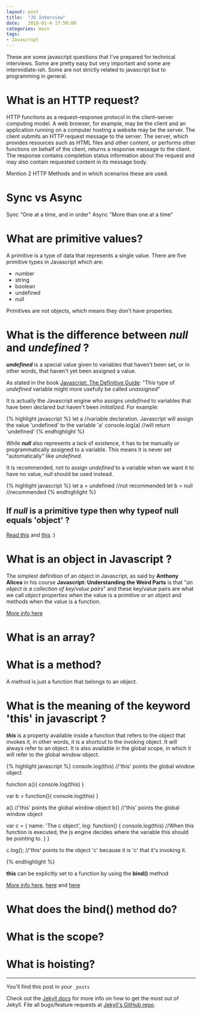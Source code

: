 ```yaml
---
layout: post
title:  "JS Interview"
date:   2018-01-4 17:50:00
categories: main
tags:
- Javascript
---
```


These are some javascript questions that I've prepared for technical interviews. Some are pretty easy but very important and some are intermidiate-ish. Some are not strictly related to javascript but to programming in general.

# What is an HTTP request?

HTTP functions as a request–response protocol in the client–server computing model. A web browser, for example, may be the client and an application running on a computer hosting a website may be the server. The client submits an HTTP request message to the server. The server, which provides resources such as HTML files and other content, or performs other functions on behalf of the client, returns a response message to the client. The response contains completion status information about the request and may also contain requested content in its message body.

Mention 2 HTTP Methods and in which scenarios these are used. 

# Sync vs Async

Sync "One at a time, and in order"
Async "More than one at a time"


# What are primitive values? 

A primitive is a type of data that represents a single value. There are five primitive types in Javascript which are: 

- number
- string
- boolean
- undefined
- null

Primitives are not objects, which means they don't have properties. 

# What is the difference between *null* and *undefined* ?

***undefined*** is a special value given to variables that haven't been set, or in other words, that haven't yet been assigned a value. 

As stated in the book [Javascript: The Definitive Guide](https://books.google.co.cr/books?id=2weL0iAfrEMC&pg=PT77&lpg=PT77&dq=javascript+why+is+undefined+not+called+unassigned&source=bl&ots=_bWBoEXZ8F&sig=T-MnuyFGKRfItrYAohj4Bqb1ZEE&hl=en&sa=X&ved=0ahUKEwiO6-iq8sTYAhUOzlMKHQRjCBAQ6AEIMjAB#v=onepage&q=javascript%20why%20is%20undefined%20not%20called%20unassigned&f=false): "This type of *undefined* variable might more usefully be called *unassigned*"

It is actually the Javascript engine who assigns *undefined* to variables that have been declared but haven't been *initialized*. For example:

{% highlight javascript %}
let a //variable declaration. Javascript will assign the value 'undefined' to the variable 'a'
console.log(a) //will return 'undefined'
{% endhighlight %}

While ***null*** also represents a lack of existence, it has to be manually or programmatically assigned to a variable. This means it is never set "automatically" like *undefined*.

It is recommended, not to assign *undefined* to a variable when we want it to have no value, *null* should be used instead.

{% highlight javascript %}
let a = undefined //not recommended
let b = null //recommended
{% endhighlight %}

## If *null* is a primitive type then why **typeof** null equals 'object' ?
[Read this](http://2ality.com/2013/10/typeof-null.html) and [this](https://stackoverflow.com/questions/18808226/why-is-typeof-null-object) :)

# What is an object in Javascript ?

The simplest definition of an object in Javascript, as said by **Anthony Alicea** in his course **Javascript: Understanding the Weird Parts** is that "*an object is a collection of key/value pairs*" and these key/value pairs are what we call *object properties* when the value is a primitive or an object and methods when the value is a function.

[More info here](https://developer.mozilla.org/en-US/docs/Web/JavaScript/Guide/Working_with_Objects)

# What is an array?

# What is a method?

A method is just a function that belongs to an object. 

# What is the meaning of the keyword 'this' in javascript ?

***this*** is a property available inside a function that refers to the object that invokes it, in other words, it is a shortcut to the invoking object. It will always refer to an object. It is also available in the global scope, in which it will refer to the global window object.

{% highlight javascript %}
console.log(this) //'this' points the global window object

function a(){
  console.log(this)
}

var b = function(){
  console.log(this)
}

a() //'this' points the global window object
b() //'this' points the global window object

var c = {
  name: 'The c object',
  log: function() {
    console.log(this) //When this function is executed, the js engine decides where the variable this should be pointing to.
  }
}

c.log(); //'this' points to the object 'c' because it is 'c' that it's invoking it.

{% endhighlight %}

**this** can be explicitly set to a function by using the **bind()** method

[More info here](http://javascriptissexy.com/understand-javascripts-this-with-clarity-and-master-it/), [here](https://www.sitepoint.com/what-is-this-in-javascript/) and [here](http://javascriptissexy.com/javascript-apply-call-and-bind-methods-are-essential-for-javascript-professionals/)

# What does the bind() method do?

# What is the scope?

# What is hoisting? 


------
You'll find this post in your `_posts` 

Check out the [Jekyll docs][jekyll] for more info on how to get the most out of Jekyll. File all bugs/feature requests at [Jekyll's GitHub repo][jekyll-gh].

[jekyll-gh]: https://github.com/mojombo/jekyll
[jekyll]:    http://jekyllrb.com